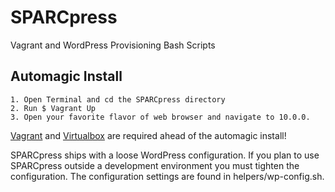 # SPARCpress
Va​grant and WordPress Pro​visioning Bash Scripts
## Automagic Install
	1. Open Terminal and cd the SPARCpress directory
	2. Run $ Vagrant Up
	3. Open your favorite flavor of web browser and navigate to 10.0.0.		
[Vagrant](https://www.vagrantup.com/downloads.html) and [Virtualbox](https://www.virtualbox.org/wiki/Downloads) are required ahead of the automagic install!

SPARCpress ships with a loose WordPress configuration. If you plan to use SPARCpress outside a development environment you must tighten the configuration. The configuration settings are found in helpers/wp-config.sh.